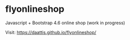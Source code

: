 # flyonlineshop
Javascript + Bootstrap 4.6 online shop (work in progress)

Visit: https://daattis.github.io/flyonlineshop/
